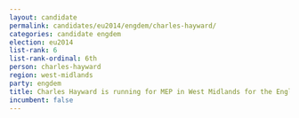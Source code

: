```yaml
---
layout: candidate
permalink: candidates/eu2014/engdem/charles-hayward/
categories: candidate engdem
election: eu2014
list-rank: 6
list-rank-ordinal: 6th
person: charles-hayward
region: west-midlands
party: engdem
title: Charles Hayward is running for MEP in West Midlands for the English Democrats
incumbent: false
---
```

